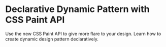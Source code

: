 # Declarative Dynamic Pattern with CSS Paint API

Use the new CSS Paint API to give more flare to your design. Learn how to create dynamic design pattern declaratively.
